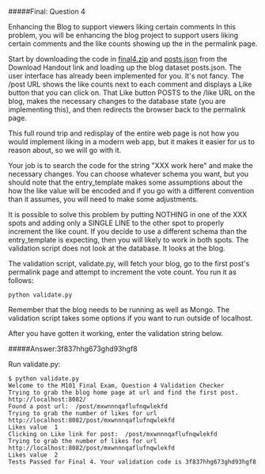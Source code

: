 #####Final: Question 4

Enhancing the Blog to support viewers liking certain comments
In this problem, you will be enhancing the blog project to support users liking certain comments and the like counts showing up the in the permalink page.

Start by downloading the code in [final4.zip](https://university.mongodb.com/static/MongoDB_2016_M101P_January/handouts/final4.72dfd42d0420.zip) and [posts.json](https://university.mongodb.com/static/MongoDB_2016_M101P_January/handouts/posts.f52bca51f2fb.json) from the Download Handout link and loading up the blog dataset posts.json. The user interface has already been implemented for you. It's not fancy. The /post URL shows the like counts next to each comment and displays a Like button that you can click on. That Like button POSTS to the /like URL on the blog, makes the necessary changes to the database state (you are implementing this), and then redirects the browser back to the permalink page.

This full round trip and redisplay of the entire web page is not how you would implement liking in a modern web app, but it makes it easier for us to reason about, so we will go with it.

Your job is to search the code for the string "XXX work here" and make the necessary changes. You can choose whatever schema you want, but you should note that the entry_template makes some assumptions about the how the like value will be encoded and if you go with a different convention than it assumes, you will need to make some adjustments.

It is possible to solve this problem by putting NOTHING in one of the XXX spots and adding only a SINGLE LINE to the other spot to properly increment the like count. If you decide to use a different schema than the entry_template is expecting, then you will likely to work in both spots. The validation script does not look at the database. It looks at the blog.

The validation script, validate.py, will fetch your blog, go to the first post's permalink page and attempt to increment the vote count. You run it as follows:

``
python validate.py
``

Remember that the blog needs to be running as well as Mongo. The validation script takes some options if you want to run outside of localhost.

After you have gotten it working, enter the validation string below.

#####Answer:3f837hhg673ghd93hgf8

Run validate.py:

```
$ python validate.py
Welcome to the M101 Final Exam, Question 4 Validation Checker
Trying to grab the blog home page at url and find the first post. http://localhost:8082/
Found a post url:  /post/mxwnnnqaflufnqwlekfd
Trying to grab the number of likes for url  http://localhost:8082/post/mxwnnnqaflufnqwlekfd
Likes value  1
Clicking on Like link for post:  /post/mxwnnnqaflufnqwlekfd
Trying to grab the number of likes for url  http://localhost:8082/post/mxwnnnqaflufnqwlekfd
Likes value  2
Tests Passed for Final 4. Your validation code is 3f837hhg673ghd93hgf8
```
